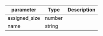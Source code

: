 | parameter | Type | Description |
| ----------- | ----------- |----------- |
| assigned_size  |  number  |    |
| name  |  string  |    |